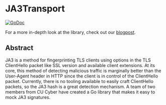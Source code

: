# JA3Transport

[![GoDoc](https://godoc.org/github.com/CUCyber/ja3client?status.svg)](https://godoc.org/github.com/CUCyber/ja3client)

For a more in-depth look at the library, check out our [blogpost].

## Abstract
JA3 is a method for fingerprinting TLS clients using options in the TLS ClientHello packet like SSL version and available client extensions. At its core, this method of detecting malicious traffic is marginally better than the User-Agent header in HTTP since the client is in control of the ClientHello packet. Currently, there is no tooling available to easily craft ClientHello packets, so the JA3 hash is a great detection mechanism. A team of two members from CU Cyber have created a Go library that makes it easy to mock JA3 signatures.


[blogpost]: https://medium.com/@mmaekr/breaking-ja3-for-fun-and-clout-ff362310e089
